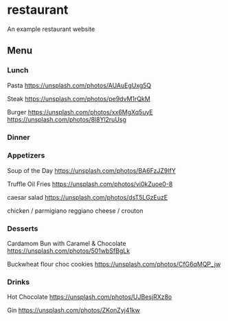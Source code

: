 # restaurant
An example restaurant website

## Menu

### Lunch
Pasta
https://unsplash.com/photos/AUAuEgUxg5Q

Steak
https://unsplash.com/photos/pe9dvM1rQkM

Burger
https://unsplash.com/photos/xx6MgXq5uyE
https://unsplash.com/photos/8l8Yl2ruUsg

### Dinner

### Appetizers
Soup of the Day
https://unsplash.com/photos/BA6FzJZ9IfY

Truffle Oil Fries
https://unsplash.com/photos/vi0kZuoe0-8

caesar salad
https://unsplash.com/photos/dsT5LGzEuzE

chicken / parmigiano reggiano cheese / crouton

### Desserts
Cardamom Bun with Caramel & Chocolate
https://unsplash.com/photos/501wbSfBgLk

Buckwheat flour choc cookies
https://unsplash.com/photos/CfG6qMQP_jw

### Drinks

Hot Chocolate
https://unsplash.com/photos/UJBesjRXz8o

Gin
https://unsplash.com/photos/ZKonZyj41kw